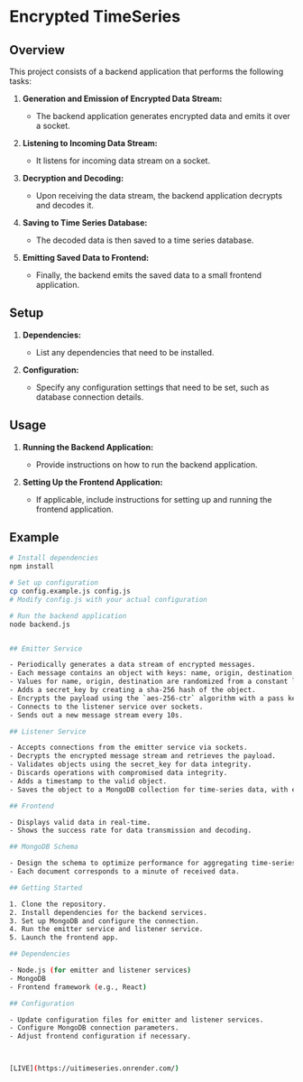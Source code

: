 # Encrypted TimeSeries


## Overview

This project consists of a backend application that performs the following tasks:

1. **Generation and Emission of Encrypted Data Stream:**
   - The backend application generates encrypted data and emits it over a socket.

2. **Listening to Incoming Data Stream:**
   - It listens for incoming data stream on a socket.

3. **Decryption and Decoding:**
   - Upon receiving the data stream, the backend application decrypts and decodes it.

4. **Saving to Time Series Database:**
   - The decoded data is then saved to a time series database.

5. **Emitting Saved Data to Frontend:**
   - Finally, the backend emits the saved data to a small frontend application.

## Setup

1. **Dependencies:**
   - List any dependencies that need to be installed.

2. **Configuration:**
   - Specify any configuration settings that need to be set, such as database connection details.

## Usage

1. **Running the Backend Application:**
   - Provide instructions on how to run the backend application.

2. **Setting Up the Frontend Application:**
   - If applicable, include instructions for setting up and running the frontend application.

## Example

```bash
# Install dependencies
npm install

# Set up configuration
cp config.example.js config.js
# Modify config.js with your actual configuration

# Run the backend application
node backend.js


## Emitter Service

- Periodically generates a data stream of encrypted messages.
- Each message contains an object with keys: name, origin, destination, and a secret_key.
- Values for name, origin, destination are randomized from a constant list provided in `data.json`.
- Adds a secret_key by creating a sha-256 hash of the object.
- Encrypts the payload using the `aes-256-ctr` algorithm with a pass key.
- Connects to the listener service over sockets.
- Sends out a new message stream every 10s.

## Listener Service

- Accepts connections from the emitter service via sockets.
- Decrypts the encrypted message stream and retrieves the payload.
- Validates objects using the secret_key for data integrity.
- Discards operations with compromised data integrity.
- Adds a timestamp to the valid object.
- Saves the object to a MongoDB collection for time-series data, with each document corresponding to a minute.

## Frontend

- Displays valid data in real-time.
- Shows the success rate for data transmission and decoding.

## MongoDB Schema

- Design the schema to optimize performance for aggregating time-series queries.
- Each document corresponds to a minute of received data.

## Getting Started

1. Clone the repository.
2. Install dependencies for the backend services.
3. Set up MongoDB and configure the connection.
4. Run the emitter service and listener service.
5. Launch the frontend app.

## Dependencies

- Node.js (for emitter and listener services)
- MongoDB
- Frontend framework (e.g., React)

## Configuration

- Update configuration files for emitter and listener services.
- Configure MongoDB connection parameters.
- Adjust frontend configuration if necessary.



[LIVE](https://uitimeseries.onrender.com/)


